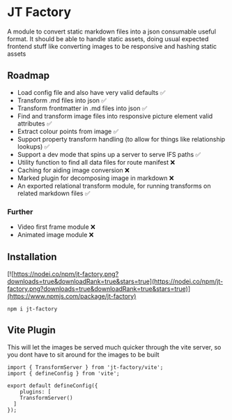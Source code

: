 # JT Factory

A module to convert static markdown files into a json consumable useful format. It should be able to handle static assets, doing usual expected frontend stuff like converting images to be responsive and hashing static assets

## Roadmap

- Load config file and also have very valid defaults ✅
- Transform .md files into json ✅
- Transform frontmatter in .md files into json ✅
- Find and transform image files into responsive picture element valid attributes ✅
- Extract colour points from image ✅
- Support property transform handling (to allow for things like relationship lookups) ✅
- Support a dev mode that spins up a server to serve IFS paths ✅
- Utility function to find all data files for route manifest ❌
- Caching for aiding image conversion ❌
- Marked plugin for decomposing image in markdown ❌
- An exported relational transform module, for running transforms on related markdown files ✅

### Further

- Video first frame module ❌
- Animated image module ❌

## Installation

[![https://nodei.co/npm/jt-factory.png?downloads=true&downloadRank=true&stars=true](https://nodei.co/npm/jt-factory.png?downloads=true&downloadRank=true&stars=true)](https://www.npmjs.com/package/jt-factory)

```
npm i jt-factory
```

## Vite Plugin

This will let the images be served much quicker through the vite server, so you dont have to sit around for the images to be built

```
import { TransformServer } from 'jt-factory/vite';
import { defineConfig } from 'vite';

export default defineConfig({
	plugins: [
    TransformServer()
  ]
});

```
